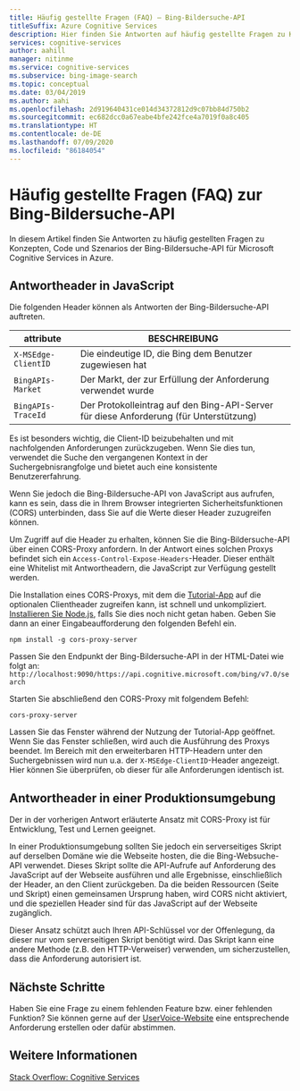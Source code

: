 ```yaml
---
title: Häufig gestellte Fragen (FAQ) – Bing-Bildersuche-API
titleSuffix: Azure Cognitive Services
description: Hier finden Sie Antworten auf häufig gestellte Fragen zu Konzepten, Code und Szenarien der Bing-Bildersuche-API.
services: cognitive-services
author: aahill
manager: nitinme
ms.service: cognitive-services
ms.subservice: bing-image-search
ms.topic: conceptual
ms.date: 03/04/2019
ms.author: aahi
ms.openlocfilehash: 2d919640431ce014d34372812d9c07bb84d750b2
ms.sourcegitcommit: ec682dcc0a67eabe4bfe242fce4a7019f0a8c405
ms.translationtype: HT
ms.contentlocale: de-DE
ms.lasthandoff: 07/09/2020
ms.locfileid: "86184054"
---
```

# <a name="frequently-asked-questions-faq-about-the-bing-image-search-api"></a>Häufig gestellte Fragen (FAQ) zur Bing-Bildersuche-API

In diesem Artikel finden Sie Antworten zu häufig gestellten Fragen zu Konzepten, Code und Szenarios der Bing-Bildersuche-API für Microsoft Cognitive Services in Azure.

## <a name="response-headers-in-javascript"></a>Antwortheader in JavaScript

Die folgenden Header können als Antworten der Bing-Bildersuche-API auftreten.

| attribute           | BESCHREIBUNG   |
| ------------------- | ------------- |
| `X-MSEdge-ClientID` |Die eindeutige ID, die Bing dem Benutzer zugewiesen hat |
| `BingAPIs-Market`   |Der Markt, der zur Erfüllung der Anforderung verwendet wurde |
| `BingAPIs-TraceId`  |Der Protokolleintrag auf den Bing-API-Server für diese Anforderung (für Unterstützung) |

Es ist besonders wichtig, die Client-ID beizubehalten und mit nachfolgenden Anforderungen zurückzugeben. Wenn Sie dies tun, verwendet die Suche den vergangenen Kontext in der Suchergebnisrangfolge und bietet auch eine konsistente Benutzererfahrung.

Wenn Sie jedoch die Bing-Bildersuche-API von JavaScript aus aufrufen, kann es sein, dass die in Ihrem Browser integrierten Sicherheitsfunktionen (CORS) unterbinden, dass Sie auf die Werte dieser Header zuzugreifen können.

Um Zugriff auf die Header zu erhalten, können Sie die Bing-Bildersuche-API über einen CORS-Proxy anfordern. In der Antwort eines solchen Proxys befindet sich ein `Access-Control-Expose-Headers`-Header. Dieser enthält eine Whitelist mit Antwortheadern, die JavaScript zur Verfügung gestellt werden.

Die Installation eines CORS-Proxys, mit dem die [Tutorial-App](tutorial-bing-image-search-single-page-app.md) auf die optionalen Clientheader zugreifen kann, ist schnell und unkompliziert. [Installieren Sie Node.js](https://nodejs.org/en/download/), falls Sie dies noch nicht getan haben. Geben Sie dann an einer Eingabeaufforderung den folgenden Befehl ein.

```console
npm install -g cors-proxy-server
```

Passen Sie den Endpunkt der Bing-Bildersuche-API in der HTML-Datei wie folgt an:
`http://localhost:9090/https://api.cognitive.microsoft.com/bing/v7.0/search`

Starten Sie abschließend den CORS-Proxy mit folgendem Befehl:

```console
cors-proxy-server
```

Lassen Sie das Fenster während der Nutzung der Tutorial-App geöffnet. Wenn Sie das Fenster schließen, wird auch die Ausführung des Proxys beendet. Im Bereich mit den erweiterbaren HTTP-Headern unter den Suchergebnissen wird nun u.a. der `X-MSEdge-ClientID`-Header angezeigt. Hier können Sie überprüfen, ob dieser für alle Anforderungen identisch ist.

## <a name="response-headers-in-production"></a>Antwortheader in einer Produktionsumgebung

Der in der vorherigen Antwort erläuterte Ansatz mit CORS-Proxy ist für Entwicklung, Test und Lernen geeignet.

In einer Produktionsumgebung sollten Sie jedoch ein serverseitiges Skript auf derselben Domäne wie die Webseite hosten, die die Bing-Websuche-API verwendet. Dieses Skript sollte die API-Aufrufe auf Anforderung des JavaScript auf der Webseite ausführen und alle Ergebnisse, einschließlich der Header, an den Client zurückgeben. Da die beiden Ressourcen (Seite und Skript) einen gemeinsamen Ursprung haben, wird CORS nicht aktiviert, und die speziellen Header sind für das JavaScript auf der Webseite zugänglich.

Dieser Ansatz schützt auch Ihren API-Schlüssel vor der Offenlegung, da dieser nur vom serverseitigen Skript benötigt wird. Das Skript kann eine andere Methode (z.B. den HTTP-Verweiser) verwenden, um sicherzustellen, dass die Anforderung autorisiert ist.

## <a name="next-steps"></a>Nächste Schritte

Haben Sie eine Frage zu einem fehlenden Feature bzw. einer fehlenden Funktion? Sie können gerne auf der [UserVoice-Website](https://cognitive.uservoice.com/forums/555907-bing-search) eine entsprechende Anforderung erstellen oder dafür abstimmen.

## <a name="see-also"></a>Weitere Informationen

 [Stack Overflow: Cognitive Services](https://stackoverflow.com/questions/tagged/bing-api)
